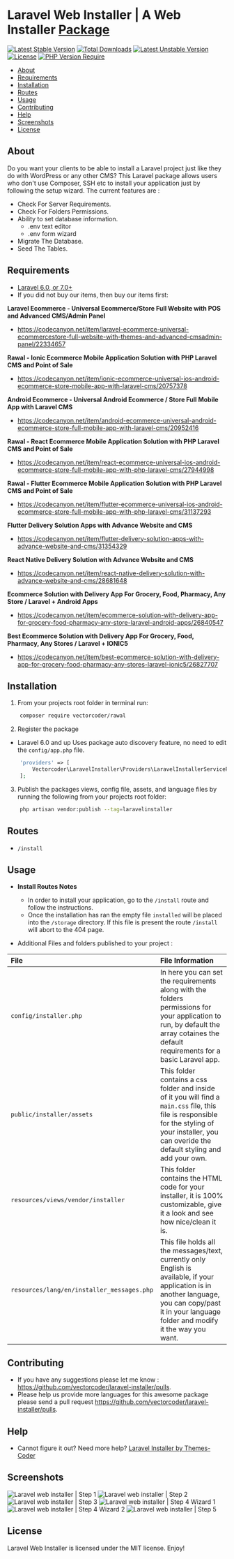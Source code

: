 # Laravel Web Installer | A Web Installer [Package](https://packagist.org/packages/vectorcoder/rawal)

[![Latest Stable Version](http://poser.pugx.org/vectorcoder/laravel-installer/v)](https://packagist.org/packages/vectorcoder/laravel-installer) [![Total Downloads](http://poser.pugx.org/vectorcoder/laravel-installer/downloads)](https://packagist.org/packages/vectorcoder/laravel-installer) [![Latest Unstable Version](http://poser.pugx.org/vectorcoder/laravel-installer/v/unstable)](https://packagist.org/packages/vectorcoder/laravel-installer) [![License](http://poser.pugx.org/vectorcoder/laravel-installer/license)](https://packagist.org/packages/vectorcoder/laravel-installer) [![PHP Version Require](http://poser.pugx.org/vectorcoder/laravel-installer/require/php)](https://packagist.org/packages/vectorcoder/laravel-installer)

- [About](#about)
- [Requirements](#requirements)
- [Installation](#installation)
- [Routes](#routes)
- [Usage](#usage)
- [Contributing](#contributing)
- [Help](#help)
- [Screenshots](#screenshots)
- [License](#license)



## About

Do you want your clients to be able to install a Laravel project just like they do with WordPress or any other CMS?
This Laravel package allows users who don't use Composer, SSH etc to install your application just by following the setup wizard.
The current features are :

- Check For Server Requirements.
- Check For Folders Permissions.
- Ability to set database information.
	- .env text editor
	- .env form wizard
- Migrate The Database.
- Seed The Tables.

## Requirements

* [Laravel 6.0, or 7.0+](https://laravel.com/docs/installation)
* If you did not buy our items, then buy our items first: 

**Laravel Ecommerce - Universal Ecommerce/Store Full Website with POS and Advanced CMS/Admin Panel**

- https://codecanyon.net/item/laravel-ecommerce-universal-ecommercestore-full-website-with-themes-and-advanced-cmsadmin-panel/22334657

**Rawal - Ionic Ecommerce Mobile Application Solution with PHP Laravel CMS and Point of Sale**

- https://codecanyon.net/item/ionic-ecommerce-universal-ios-android-ecommerce-store-mobile-app-with-laravel-cms/20757378

**Android Ecommerce - Universal Android Ecommerce / Store Full Mobile App with Laravel CMS**

- https://codecanyon.net/item/android-ecommerce-universal-android-ecommerce-store-full-mobile-app-with-laravel-cms/20952416

**Rawal - React Ecommerce Mobile Application Solution with PHP Laravel CMS and Point of Sale**

- https://codecanyon.net/item/react-ecommerce-universal-ios-android-ecommerce-store-full-mobile-app-with-php-laravel-cms/27944998

**Rawal - Flutter Ecommerce Mobile Application Solution with PHP Laravel CMS and Point of Sale**

- https://codecanyon.net/item/flutter-ecommerce-universal-ios-android-ecommerce-store-full-mobile-app-with-php-laravel-cms/31137293

**Flutter Delivery Solution Apps with Advance Website and CMS**

- https://codecanyon.net/item/flutter-delivery-solution-apps-with-advance-website-and-cms/31354329

**React Native Delivery Solution with Advance Website and CMS**

- https://codecanyon.net/item/react-native-delivery-solution-with-advance-website-and-cms/28681648

**Ecommerce Solution with Delivery App For Grocery, Food, Pharmacy, Any Store / Laravel + Android Apps**

- https://codecanyon.net/item/ecommerce-solution-with-delivery-app-for-grocery-food-pharmacy-any-store-laravel-android-apps/26840547

**Best Ecommerce Solution with Delivery App For Grocery, Food, Pharmacy, Any Stores / Laravel + IONIC5**

- https://codecanyon.net/item/best-ecommerce-solution-with-delivery-app-for-grocery-food-pharmacy-any-stores-laravel-ionic5/26827707


## Installation

1. From your projects root folder in terminal run:

```bash
    composer require vectorcoder/rawal
```

2. Register the package

* Laravel 6.0 and up
Uses package auto discovery feature, no need to edit the `config/app.php` file.

```php
	'providers' => [
	    Vectorcoder\LaravelInstaller\Providers\LaravelInstallerServiceProvider::class,
	];
```

3. Publish the packages views, config file, assets, and language files by running the following from your projects root folder:

```bash
    php artisan vendor:publish --tag=laravelinstaller
```

## Routes

* `/install`

## Usage

* **Install Routes Notes**
	* In order to install your application, go to the `/install` route and follow the instructions.
	* Once the installation has ran the empty file `installed` will be placed into the `/storage` directory. If this file is present the route `/install` will abort to the 404 page.



* Additional Files and folders published to your project :

|File|File Information|
|:------------|:------------|
|`config/installer.php`|In here you can set the requirements along with the folders permissions for your application to run, by default the array cotaines the default requirements for a basic Laravel app.|
|`public/installer/assets`|This folder contains a css folder and inside of it you will find a `main.css` file, this file is responsible for the styling of your installer, you can overide the default styling and add your own.|
|`resources/views/vendor/installer`|This folder contains the HTML code for your installer, it is 100% customizable, give it a look and see how nice/clean it is.|
|`resources/lang/en/installer_messages.php`|This file holds all the messages/text, currently only English is available, if your application is in another language, you can copy/past it in your language folder and modify it the way you want.|

## Contributing

* If you have any suggestions please let me know : https://github.com/vectorcoder/laravel-installer/pulls.
* Please help us provide more languages for this awesome package please send a pull request https://github.com/vectorcoder/laravel-installer/pulls.

## Help

* Cannot figure it out? Need more help? [Laravel Installer by Themes-Coder](http://support.themes-coder.com/)

## Screenshots

![Laravel web installer | Step 1](https://s3-us-west-2.amazonaws.com/github-project-images/laravel-installer/install/1-welcome.jpg)
![Laravel web installer | Step 2](https://s3-us-west-2.amazonaws.com/github-project-images/laravel-installer/install/2-requirements.jpg)
![Laravel web installer | Step 3](https://s3-us-west-2.amazonaws.com/github-project-images/laravel-installer/install/3-permissions.jpg)
![Laravel web installer | Step 4 Wizard 1](https://s3-us-west-2.amazonaws.com/github-project-images/laravel-installer/install/4b-environment-wizard-1.jpg)
![Laravel web installer | Step 4 Wizard 2](https://s3-us-west-2.amazonaws.com/github-project-images/laravel-installer/install/4b-environment-wizard-2.jpg)
![Laravel web installer | Step 5](https://s3-us-west-2.amazonaws.com/github-project-images/laravel-installer/install/5-final.jpg)

## License

Laravel Web Installer is licensed under the MIT license. Enjoy!
